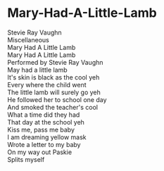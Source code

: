 # Mary-Had-A-Little-Lamb

Stevie Ray Vaughn  
Miscellaneous  
Mary Had A Little Lamb  
Mary Had A Little Lamb   
Performed by Stevie Ray Vaughn   
May had a little lamb   
It's skin is black as the cool yeh   
Every where the child went   
The little lamb will surely go yeh   
He followed her to school one day   
And smoked the teacher's cool   
What a time did they had   
That day at the school yeh   
Kiss me, pass me baby   
I am dreaming yellow mask   
Wrote a letter to my baby   
On my way out Paskie   
Splits myself
